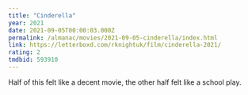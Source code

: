 ```yaml
---
title: "Cinderella"
year: 2021
date: 2021-09-05T00:00:03.000Z
permalink: /almanac/movies/2021-09-05-cinderella/index.html
link: https://letterboxd.com/rknightuk/film/cinderella-2021/
rating: 2
tmdbid: 593910
---
```


Half of this felt like a decent movie, the other half felt like a school play.